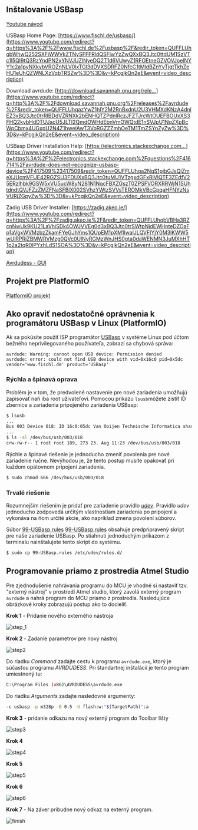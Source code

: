 ## Inštalovanie USBasp

[Youtube návod](https://www.youtube.com/watch?v=kPcgjkQn2eE)

USBasp Home Page: [https://www.fischl.de/usbasp/](https://www.youtube.com/redirect?q=https%3A%2F%2Fwww.fischl.de%2Fusbasp%2F&redir_token=QUFFLUhqbWhwQ252SXFiWWVkZTNySFFFRldQSFlwYzZwQXxBQ3Jtc0ttdUM1SzVTc1l5Ql9tQ3RzYndPN2xYNVJUZlNyeDQ2T1d6VUwyZ1RFOEtneGZVOVJoelNYY1c2a1pyNXkybVROZnNLV0lxTGl3dDVXSDRFZ0NfcC1tMldBZnYyTjgtTkhZeHU1eUhQZWNLXzVqbTRSZw%3D%3D&v=kPcgjkQn2eE&event=video_description)  

Download avrdude: [http://download.savannah.gnu.org/rele...](https://www.youtube.com/redirect?q=http%3A%2F%2Fdownload.savannah.gnu.org%2Freleases%2Favrdude%2F&redir_token=QUFFLUhqazYwZ1hIY2M2RnBxdnU2U3VHMXdKNzA4dnlEZ3xBQ3Jtc0trRlBDdVZRNXk2bENHQTZPdnlRczJFZTJrcWtOUEFBOUxXS3FHQ2kybHdDTUJacU5JLTI2QmdOWHdEbnVmOWQtdE1nSVJpU1NqZXpBcWpCbmx4UGxpU2N4Z1hwelAwT3VoRGZZZmhOeTM1TmZSYnZyZw%3D%3D&v=kPcgjkQn2eE&event=video_description)  

USBasp Driver Installation Help: [https://electronics.stackexchange.com...](https://www.youtube.com/redirect?q=https%3A%2F%2Felectronics.stackexchange.com%2Fquestions%2F416714%2Favrdude-does-not-recognize-usbasp-device%2F417509%23417509&redir_token=QUFFLUhqa2NqS1pjbGJsQjZmeXJUcmVFUE42RGZSU3FDUXxBQ3Jtc0tuMU1VTzgxdGFxRlVlQTF3ZEdfV25ERzlhbk9GSW5xVU5ucW8yN281N1NqcFBXZGszT0ZPSFVORXRRWjN1SUhtdndtQVJFZzZMZFNaSFBlX002SVhzYWtzSVVsTEROMkVBcGpqaHFNYzNsVURjZGpyZw%3D%3D&v=kPcgjkQn2eE&event=video_description)  

Zadig USB Driver Installer: [https://zadig.akeo.ie/](https://www.youtube.com/redirect?q=https%3A%2F%2Fzadig.akeo.ie%2F&redir_token=QUFFLUhqbVBHa3RZcnNwUk9KU21LaVhiSDk4OWJVVEg0d3xBQ3Jtc0trSWtpNjdEWHpteDZOaFp1aVgxWVMzbzZkamFYeGJhYms1QUpEM1pXM1lwalJLQVFlYjY0M3lKWW5wUlRPRjZBMWRVMzg0QVc0UlNyRGMzWnJHS0gta0daWENMN3JuMXhHT1p2a2tqR0lPYzhLdS1SOA%3D%3D&v=kPcgjkQn2eE&event=video_description) 

[Avrdudess -  GUI](https://blog.zakkemble.net/avrdudess-a-gui-for-avrdude/)

## Projekt pre PlatformIO

[PlatformIO projekt](https://github.com/friktk/AvrLinux)

## Ako opraviť nedostatočné oprávnenia k programátoru USBasp v Linux (PlatformIO)

Ak sa pokúsite použiť ISP programátor [USBasp](http://www.fischl.de/usbasp/) v systéme Linux pod účtom bežného neprivilegovaného používateľa, zobrazí sa chybová správa:

```none
avrdude: Warning: cannot open USB device: Permission denied
avrdude: error: could not find USB device with vid=0x16c0 pid=0x5dc vendor='www.fischl.de' product='USBasp'
```

### Rýchla a špinavá oprava

Problém je v tom, že predvolené nastavenie pre nové zariadenia umožňujú zapisovať naň iba root uživateľovi. Pomocou príkazu `lsusb`môžete zistiť ID zbernice a zariadenia pripojeného zariadenia USBasp:

```bash
$ lsusb
...
Bus 003 Device 018: ID 16c0:05dc Van Ooijen Technische Informatica shared ID for use with libusb
...
$ ls -al /dev/bus/usb/003/018
crw-rw-r-- 1 root root 189, 273 23. Aug 11:23 /dev/bus/usb/003/018
```

Rýchle a špinavé riešenie je jednoducho zmeniť povolenia pre nové zariadenie ručne. Nevýhodou je, že tento postup musíte opakovať pri každom opätovnom pripojení zariadenia.

```bash
$ sudo chmod 666 /dev/bus/usb/003/018
```

### Trvalé riešenie

Rozumnejším riešením je pridať pre zariadenie pravidlo [*udev*](https://linuxconfig.org/tutorial-on-how-to-write-basic-udev-rules-in-linux). Pravidlo *udev* jednoducho zodpovedá určitým vlastnostiam zariadenia po pripojení a vykonáva na ňom určité akcie, ako napríklad zmena povolení súborov.

Súbor [99-USBasp.rules](https://raw.githubusercontent.com/stefanbeller/USBasp/master/bin/linux-nonroot/99-USBasp.rules) <a href="https://raw.githubusercontent.com/stefanbeller/USBasp/master/bin/linux-nonroot/99-USBasp.rules" download>99-USBasp.rules</a> obsahuje predpripravený skript pre naše zariadenie USBasp. Po stiahnuti jednoduchým prikazom z terminalu nainštalujete tento skript do systému.

```bash
$ sudo cp 99-USBasp.rules /etc/udev/rules.d/
```



## Programovanie priamo z prostredia Atmel Studio

Pre zjednodušenie nahrávania programu do MCU je  vhodné si nastaviť tzv. "externý nástroj" v prostredí Atmel studio, ktorý zavolá externý program `avrdude` a nahrá program do MCU priamo z prostredia. Nasledujúce obrázkové kroky zobrazujú postup ako to docieliť.

**Krok 1** - Pridanie nového externého nástroja

 ![step_1](images/step_1.PNG)

**Krok 2** - Zadanie parametrov pre nový nástroj

![step2](images/step2.PNG)

Do riadku *Command* zadajte cestu k programu `avrdude.exe`, ktorý je súčasťou programu *AVRDUDESS*. Pri štandartnej inštalácii je tento program umiestnený tu:

``` bash
C:\Program Files (x86)\AVRDUDESS\avrdude.exe
```

Do riadku *Arguments* zadajte nasledovné argumenty: 
```bash
-c usbasp -p m328p -B 0.5 -U flash:w:"$(TargetPath)":a

```
**Krok 3** - pridanie odkazu na nový externý program do Toolbar lišty

![step3](images/step3.PNG)

**Krok 4**

![step4](images/step4.PNG)

**Krok 5**

![step5](images/step5.PNG)

**Krok 6**

![step6](images/step6.PNG)

**Krok 7** - Na záver pribudne nový odkaz na externý program.

![finish](images/finish.PNG)